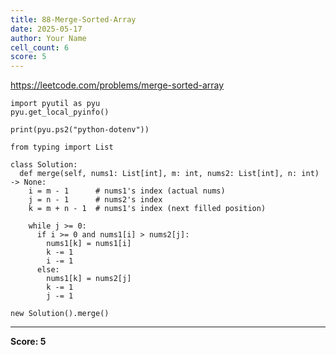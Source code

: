 ```yaml
---
title: 88-Merge-Sorted-Array
date: 2025-05-17
author: Your Name
cell_count: 6
score: 5
---
```


https://leetcode.com/problems/merge-sorted-array


```
import pyutil as pyu
pyu.get_local_pyinfo()
```


```
print(pyu.ps2("python-dotenv"))
```


```
from typing import List
```


```
class Solution:
  def merge(self, nums1: List[int], m: int, nums2: List[int], n: int) -> None:
    i = m - 1      # nums1's index (actual nums)
    j = n - 1      # nums2's index
    k = m + n - 1  # nums1's index (next filled position)

    while j >= 0:
      if i >= 0 and nums1[i] > nums2[j]:
        nums1[k] = nums1[i]
        k -= 1
        i -= 1
      else:
        nums1[k] = nums2[j]
        k -= 1
        j -= 1
```


```
new Solution().merge()
```


---
**Score: 5**